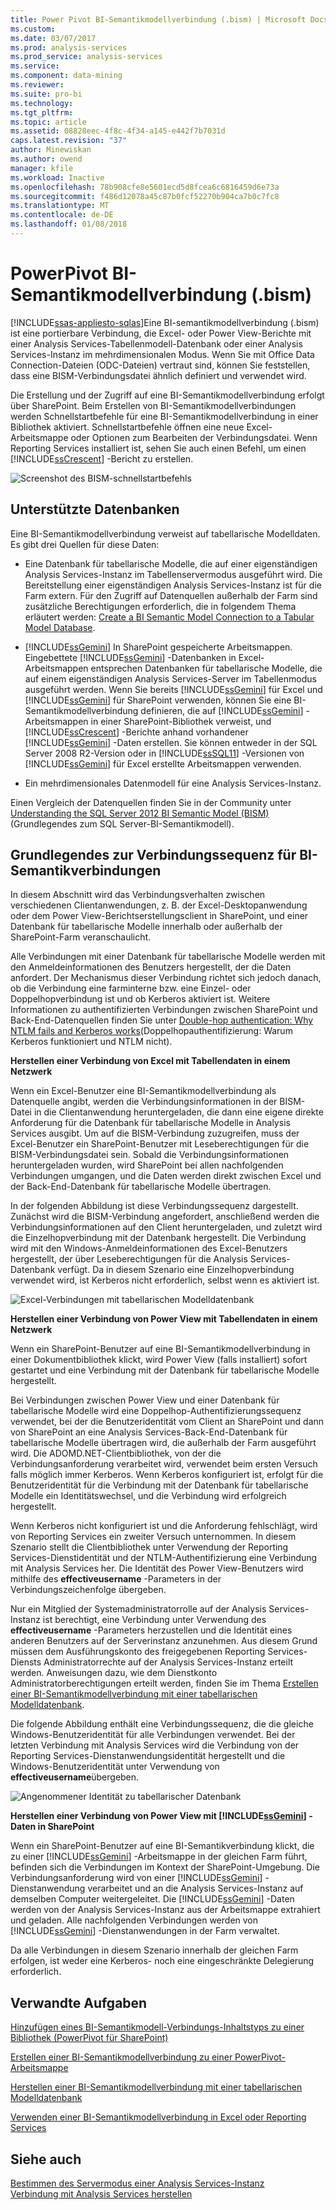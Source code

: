 ```yaml
---
title: Power Pivot BI-Semantikmodellverbindung (.bism) | Microsoft Docs
ms.custom: 
ms.date: 03/07/2017
ms.prod: analysis-services
ms.prod_service: analysis-services
ms.service: 
ms.component: data-mining
ms.reviewer: 
ms.suite: pro-bi
ms.technology: 
ms.tgt_pltfrm: 
ms.topic: article
ms.assetid: 08828eec-4f8c-4f34-a145-e442f7b7031d
caps.latest.revision: "37"
author: Minewiskan
ms.author: owend
manager: kfile
ms.workload: Inactive
ms.openlocfilehash: 78b908cfe8e5601ecd5d8fcea6c6816459d6e73a
ms.sourcegitcommit: f486d12078a45c87b0fcf52270b904ca7b0c7fc8
ms.translationtype: MT
ms.contentlocale: de-DE
ms.lasthandoff: 01/08/2018
---
```

# <a name="power-pivot-bi-semantic-model-connection-bism"></a>PowerPivot BI-Semantikmodellverbindung (.bism)
[!INCLUDE[ssas-appliesto-sqlas](../../includes/ssas-appliesto-sqlas.md)]Eine BI-semantikmodellverbindung (.bism) ist eine portierbare Verbindung, die Excel- oder Power View-Berichte mit einer Analysis Services-Tabellenmodell-Datenbank oder einer Analysis Services-Instanz im mehrdimensionalen Modus. Wenn Sie mit Office Data Connection-Dateien (ODC-Dateien) vertraut sind, können Sie feststellen, dass eine BISM-Verbindungsdatei ähnlich definiert und verwendet wird.  
  
 Die Erstellung und der Zugriff auf eine BI-Semantikmodellverbindung erfolgt über SharePoint. Beim Erstellen von BI-Semantikmodellverbindungen werden Schnellstartbefehle für eine BI-Semantikmodellverbindung in einer Bibliothek aktiviert. Schnellstartbefehle öffnen eine neue Excel-Arbeitsmappe oder Optionen zum Bearbeiten der Verbindungsdatei. Wenn Reporting Services installiert ist, sehen Sie auch einen Befehl, um einen [!INCLUDE[ssCrescent](../../includes/sscrescent-md.md)] -Bericht zu erstellen.  
  
 ![Screenshot des BISM-schnellstartbefehls](../../analysis-services/power-pivot-sharepoint/media/ssas-bism-quicklaunch.gif "Screenshot des BISM-schnellstartbefehls")  
  
##  <a name="bkmk_prereq"></a> Unterstützte Datenbanken  
 Eine BI-Semantikmodellverbindung verweist auf tabellarische Modelldaten. Es gibt drei Quellen für diese Daten:  
  
-   Eine Datenbank für tabellarische Modelle, die auf einer eigenständigen Analysis Services-Instanz im Tabellenservermodus ausgeführt wird. Die Bereitstellung einer eigenständigen Analysis Services-Instanz ist für die Farm extern. Für den Zugriff auf Datenquellen außerhalb der Farm sind zusätzliche Berechtigungen erforderlich, die in folgendem Thema erläutert werden: [Create a BI Semantic Model Connection to a Tabular Model Database](../../analysis-services/power-pivot-sharepoint/create-a-bi-semantic-model-connection-to-a-tabular-model-database.md).  
  
-   [!INCLUDE[ssGemini](../../includes/ssgemini-md.md)] In SharePoint gespeicherte Arbeitsmappen. Eingebettete [!INCLUDE[ssGemini](../../includes/ssgemini-md.md)] -Datenbanken in Excel-Arbeitsmappen entsprechen Datenbanken für tabellarische Modelle, die auf einem eigenständigen Analysis Services-Server im Tabellenmodus ausgeführt werden. Wenn Sie bereits [!INCLUDE[ssGemini](../../includes/ssgemini-md.md)] für Excel und [!INCLUDE[ssGemini](../../includes/ssgemini-md.md)] für SharePoint verwenden, können Sie eine BI-Semantikmodellverbindung definieren, die auf [!INCLUDE[ssGemini](../../includes/ssgemini-md.md)] -Arbeitsmappen in einer SharePoint-Bibliothek verweist, und [!INCLUDE[ssCrescent](../../includes/sscrescent-md.md)] -Berichte anhand vorhandener [!INCLUDE[ssGemini](../../includes/ssgemini-md.md)] -Daten erstellen.  Sie können entweder in der SQL Server 2008 R2-Version oder in [!INCLUDE[ssSQL11](../../includes/sssql11-md.md)] -Versionen von [!INCLUDE[ssGemini](../../includes/ssgemini-md.md)] für Excel erstellte Arbeitsmappen verwenden.  
  
-   Ein mehrdimensionales Datenmodell für eine Analysis Services-Instanz.  
  
 Einen Vergleich der Datenquellen finden Sie in der Community unter [Understanding the SQL Server 2012 BI Semantic Model (BISM)](http://www.mssqltips.com/sqlservertip/2818/understanding-the-sql-server-2012-bi-semantic-model-bism/)(Grundlegendes zum SQL Server-BI-Semantikmodell).  
  
## <a name="understanding-the-connection-sequence-for-bi-semantic-connections"></a>Grundlegendes zur Verbindungssequenz für BI-Semantikverbindungen  
 In diesem Abschnitt wird das Verbindungsverhalten zwischen verschiedenen Clientanwendungen, z. B. der Excel-Desktopanwendung oder dem Power View-Berichtserstellungsclient in SharePoint, und einer Datenbank für tabellarische Modelle innerhalb oder außerhalb der SharePoint-Farm veranschaulicht.  
  
 Alle Verbindungen mit einer Datenbank für tabellarische Modelle werden mit den Anmeldeinformationen des Benutzers hergestellt, der die Daten anfordert. Der Mechanismus dieser Verbindung richtet sich jedoch danach, ob die Verbindung eine farminterne bzw. eine Einzel- oder Doppelhopverbindung ist und ob Kerberos aktiviert ist. Weitere Informationen zu authentifizierten Verbindungen zwischen SharePoint und Back-End-Datenquellen finden Sie unter [Double-hop authentication: Why NTLM fails and Kerberos works](http://go.microsoft.com/fwlink/?LinkId=237137)(Doppelhopauthentifizierung: Warum Kerberos funktioniert und NTLM nicht).  
  
 **Herstellen einer Verbindung von Excel mit Tabellendaten in einem Netzwerk**  
  
 Wenn ein Excel-Benutzer eine BI-Semantikmodellverbindung als Datenquelle angibt, werden die Verbindungsinformationen in der BISM-Datei in die Clientanwendung heruntergeladen, die dann eine eigene direkte Anforderung für die Datenbank für tabellarische Modelle in Analysis Services ausgibt. Um auf die BISM-Verbindung zuzugreifen, muss der Excel-Benutzer ein SharePoint-Benutzer mit Leseberechtigungen für die BISM-Verbindungsdatei sein. Sobald die Verbindungsinformationen heruntergeladen wurden, wird SharePoint bei allen nachfolgenden Verbindungen umgangen, und die Daten werden direkt zwischen Excel und der Back-End-Datenbank für tabellarische Modelle übertragen.  
  
 In der folgenden Abbildung ist diese Verbindungssequenz dargestellt. Zunächst wird die BISM-Verbindung angefordert, anschließend werden die Verbindungsinformationen auf den Client heruntergeladen, und zuletzt wird die Einzelhopverbindung mit der Datenbank hergestellt. Die Verbindung wird mit den Windows-Anmeldeinformationen des Excel-Benutzers hergestellt, der über Leseberechtigungen für die Analysis Services-Datenbank verfügt. Da in diesem Szenario eine Einzelhopverbindung verwendet wird, ist Kerberos nicht erforderlich, selbst wenn es aktiviert ist.  
  
 ![Excel-Verbindungen mit tabellarischen Modelldatenbank](../../analysis-services/power-pivot-sharepoint/media/ssas-powerpivotbismconnection-1.gif "Excel-Verbindungen mit tabellarischen Modelldatenbank")  
  
 **Herstellen einer Verbindung von Power View mit Tabellendaten in einem Netzwerk**  
  
 Wenn ein SharePoint-Benutzer auf eine BI-Semantikmodellverbindung in einer Dokumentbibliothek klickt, wird Power View (falls installiert) sofort gestartet und eine Verbindung mit der Datenbank für tabellarische Modelle hergestellt.  
  
 Bei Verbindungen zwischen Power View und einer Datenbank für tabellarische Modelle wird eine Doppelhop-Authentifizierungssequenz verwendet, bei der die Benutzeridentität vom Client an SharePoint und dann von SharePoint an eine Analysis Services-Back-End-Datenbank für tabellarische Modelle übertragen wird, die außerhalb der Farm ausgeführt wird. Die ADOMD.NET-Clientbibliothek, von der die Verbindungsanforderung verarbeitet wird, verwendet beim ersten Versuch falls möglich immer Kerberos. Wenn Kerberos konfiguriert ist, erfolgt für die Benutzeridentität für die Verbindung mit der Datenbank für tabellarische Modelle ein Identitätswechsel, und die Verbindung wird erfolgreich hergestellt.  
  
 Wenn Kerberos nicht konfiguriert ist und die Anforderung fehlschlägt, wird von Reporting Services ein zweiter Versuch unternommen. In diesem Szenario stellt die Clientbibliothek unter Verwendung der Reporting Services-Dienstidentität und der NTLM-Authentifizierung eine Verbindung mit Analysis Services her. Die Identität des Power View-Benutzers wird mithilfe des **effectiveusername** -Parameters in der Verbindungszeichenfolge übergeben.  
  
 Nur ein Mitglied der Systemadministratorrolle auf der Analysis Services-Instanz ist berechtigt, eine Verbindung unter Verwendung des **effectiveusername** -Parameters herzustellen und die Identität eines anderen Benutzers auf der Serverinstanz anzunehmen. Aus diesem Grund müssen dem Ausführungskonto des freigegebenen Reporting Services-Diensts Administratorrechte auf der Analysis Services-Instanz erteilt werden.  Anweisungen dazu, wie dem Dienstkonto Administratorberechtigungen erteilt werden, finden Sie im Thema [Erstellen einer BI-Semantikmodellverbindung mit einer tabellarischen Modelldatenbank](../../analysis-services/power-pivot-sharepoint/create-a-bi-semantic-model-connection-to-a-tabular-model-database.md).  
  
 Die folgende Abbildung enthält eine Verbindungssequenz, die die gleiche Windows-Benutzeridentität für alle Verbindungen verwendet. Bei der letzten Verbindung mit Analysis Services wird die Verbindung von der Reporting Services-Dienstanwendungsidentität hergestellt und die Windows-Benutzeridentität unter Verwendung von **effectiveusername**übergeben.  
  
 ![Angenommener Identität zu tabellarischer Datenbank](../../analysis-services/power-pivot-sharepoint/media/ssas-powerpivotbismconnection-2.gif "angenommener Identität zu tabellarischer Datenbank")  
  
 **Herstellen einer Verbindung von Power View mit [!INCLUDE[ssGemini](../../includes/ssgemini-md.md)] -Daten in SharePoint**  
  
 Wenn ein SharePoint-Benutzer auf eine BI-Semantikverbindung klickt, die zu einer [!INCLUDE[ssGemini](../../includes/ssgemini-md.md)] -Arbeitsmappe in der gleichen Farm führt, befinden sich die Verbindungen im Kontext der SharePoint-Umgebung. Die Verbindungsanforderung wird von einer [!INCLUDE[ssGemini](../../includes/ssgemini-md.md)] -Dienstanwendung verarbeitet und an die Analysis Services-Instanz auf demselben Computer weitergeleitet. Die [!INCLUDE[ssGemini](../../includes/ssgemini-md.md)] -Daten werden von der Analysis Services-Instanz aus der Arbeitsmappe extrahiert und geladen. Alle nachfolgenden Verbindungen werden von [!INCLUDE[ssGemini](../../includes/ssgemini-md.md)] -Dienstanwendungen in der Farm verwaltet.  
  
 Da alle Verbindungen in diesem Szenario innerhalb der gleichen Farm erfolgen, ist weder eine Kerberos- noch eine eingeschränkte Delegierung erforderlich.  
  
##  <a name="bkmk_rel"></a> Verwandte Aufgaben  
 [Hinzufügen eines BI-Semantikmodell-Verbindungs-Inhaltstyps zu einer Bibliothek &#40;PowerPivot für SharePoint&#41;](../../analysis-services/power-pivot-sharepoint/add-bi-semantic-model-connection-content-type-to-library.md)  
  
 [Erstellen einer BI-Semantikmodellverbindung zu einer PowerPivot-Arbeitsmappe](../../analysis-services/power-pivot-sharepoint/create-a-bi-semantic-model-connection-to-a-power-pivot-workbook.md)  
  
 [Herstellen einer BI-Semantikmodellverbindung mit einer tabellarischen Modelldatenbank](../../analysis-services/power-pivot-sharepoint/create-a-bi-semantic-model-connection-to-a-tabular-model-database.md)  
  
 [Verwenden einer BI-Semantikmodellverbindung in Excel oder Reporting Services](../../analysis-services/power-pivot-sharepoint/use-a-bi-semantic-model-connection-in-excel-or-reporting-services.md)  
  
## <a name="see-also"></a>Siehe auch  
 [Bestimmen des Servermodus einer Analysis Services-Instanz](../../analysis-services/instances/determine-the-server-mode-of-an-analysis-services-instance.md)   
 [Verbindung mit Analysis Services herstellen](../../analysis-services/instances/connect-to-analysis-services.md)  
  
  
